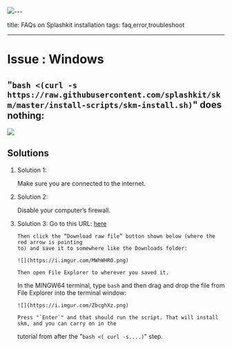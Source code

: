 ![](https://i.imgur.com/pbIntVv.png)---

title: FAQs on Splashkit installation tags: faq,error,troubleshoot

---

<h1> Issue : Windows </h1>

## "`bash <(curl -s https://raw.githubusercontent.com/splashkit/skm/master/install-scripts/skm-install.sh)`" does nothing:

![](https://i.imgur.com/c6ejBFS.png?1)

## Solutions

1.  Solution 1:

    Make sure you are connected to the internet.

1.  Solution 2:

    Disable your computer’s firewall.

1.  Solution 3: Go to this URL:
    [here](https://github.com/splashkit/skm/blob/master/install-scripts/skm-install.sh)

        Then click the “Download raw file” button shown below (where the red arrow is pointing
        to) and save it to somewhere like the Downloads folder:

        ![](https://i.imgur.com/MWhWHRO.png)

        Then open File Explorer to wherever you saved it.

    In the MINGW64 terminal, type `bash` and then drag and drop the file from File Explorer into the
    terminal window:

        ![](https://i.imgur.com/ZbcghXz.png)

        Press "`Enter`" and that should run the script. That will install skm, and you can carry on in the

    tutorial from after the "`bash <( curl -s....)`" step.
